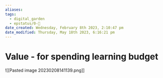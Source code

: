 ```yaml
---
aliases: 
tags:
  - digital_garden
  - epstatus/0-🌰
date_created: Wednesday, February 8th 2023, 2:10:47 pm
date_modified: Thursday, May 18th 2023, 6:16:21 pm
---
```

# Value - for spending learning budget
![[Pasted image 20230208141139.png]]


